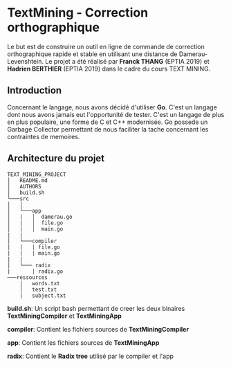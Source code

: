 # TextMining - Correction orthographique

Le but est de construire un outil en ligne de commande de correction orthographique rapide et stable en utilisant une distance de Damerau-Levenshtein.
Le projet a été réalisé par **Franck THANG** (EPTIA 2019) et **Hadrien BERTHIER** (EPTIA 2019) dans le cadre du cours TEXT MINING.

## Introduction

Concernant le langage, nous avons décidé d'utiliser __Go__. C'est un langage dont nous avons jamais eut l'opportunité de tester. C'est un langage de plus en plus populaire, une forme de C et C++ modernisée.
Go possede un Garbage Collector permettant de nous faciliter la tache concernant les contraintes de memoires.

## Architecture du projet
```
TEXT_MINING_PROJECT
│   README.md
│   AUTHORS
│   build.sh
└───src
│   │
│   └───app
│   |   │  damerau.go
│   |   │  file.go
│   |   │  main.go
|   |
│   └───compiler
|   |   | file.go
|   |   | main.go
|   |
│   └─── radix
|       | radix.go
───ressources
    │   words.txt
    │   test.txt
    |   subject.txt
```

**build.sh**: Un script bash permettant de creer les deux binaires __TextMiningCompiler__ et __TextMiningApp__

**compiler**: Contient les fichiers sources de __TextMiningCompiler__

**app**: Contient les fichiers sources de __TextMiningApp__

**radix**: Contient le __Radix tree__ utilisé par le compiler et l'app



